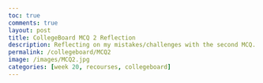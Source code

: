 ```yaml
---
toc: true
comments: true
layout: post
title: CollegeBoard MCQ 2 Reflection 
description: Reflecting on my mistakes/challenges with the second MCQ.
permalink: /collegeboard/MCQ2
image: /images/MCQ2.jpg
categories: [week 20, recourses, collegeboard]
---
```


